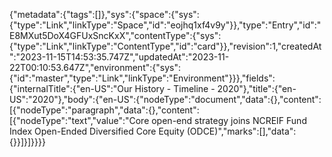 {"metadata":{"tags":[]},"sys":{"space":{"sys":{"type":"Link","linkType":"Space","id":"eojhq1xf4v9y"}},"type":"Entry","id":"E8MXut5DoX4GFUxSncKxX","contentType":{"sys":{"type":"Link","linkType":"ContentType","id":"card"}},"revision":1,"createdAt":"2023-11-15T14:53:35.747Z","updatedAt":"2023-11-22T00:10:53.647Z","environment":{"sys":{"id":"master","type":"Link","linkType":"Environment"}}},"fields":{"internalTitle":{"en-US":"Our History - Timeline - 2020"},"title":{"en-US":"2020"},"body":{"en-US":{"nodeType":"document","data":{},"content":[{"nodeType":"paragraph","data":{},"content":[{"nodeType":"text","value":"Core open-end strategy joins NCREIF Fund Index Open-Ended Diversified Core Equity (ODCE)","marks":[],"data":{}}]}]}}}}